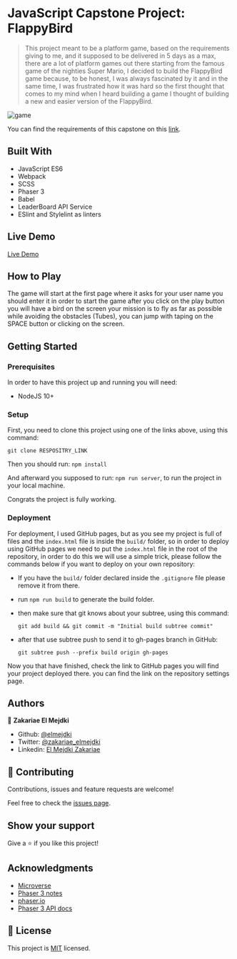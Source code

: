 # JavaScript Capstone Project: FlappyBird

> This project meant to be a platform game, based on the requirements giving to me, and it supposed to be delivered in 5 days as a max, there are a lot of platform games out there starting from the famous game of the nighties Super Mario, I decided to build the FlappyBird game because, to be honest, I was always fascinated by it and in the same time, I was frustrated how it was hard so the first thought that comes to my mind when I heard building a game I thought of building a new and easier version of the FlappyBird.

![game](./game_play.gif)

You can find the requirements of this capstone on this [link](https://www.notion.so/Platform-game-4a55a7d1fcc245bcb012c76814764712).

## Built With

- JavaScript ES6
- Webpack
- SCSS
- Phaser 3
- Babel
- LeaderBoard API Service
- ESlint and Stylelint as linters

## Live Demo

[Live Demo](https://elmejdki.github.io/FlappyBird/)

## How to Play

The game will start at the first page where it asks for your user name you should enter it in order to start the game after you click on the play button you will have a bird on the screen your mission is to fly as far as possible while avoiding the obstacles (Tubes), you can jump with taping on the SPACE button or clicking on the screen.

## Getting Started

### Prerequisites

In order to have this project up and running you will need:

- NodeJS 10+

### Setup

First, you need to clone this project using one of the links above, using this command:

`git clone RESPOSITRY_LINK`

Then you should run: `npm install`

And afterward you supposed to run: `npm run server`, to run the project in your local machine.

Congrats the project is fully working.

### Deployment

For deployment, I used GitHub pages, but as you see my project is full of files and the `index.html` file is inside the `build/` folder, so in order to deploy using GitHub pages we need to put the `index.html` file in the root of the repository, in order to do this we will use a simple trick, please follow the commands below if you want to deploy on your own repository:

- If you have the `build/`  folder declared inside the `.gitignore`  file please remove it from there.

- run `npm run build`  to generate the build folder.

- then make sure that git knows about your subtree, using this command:

  ```
  git add build && git commit -m "Initial build subtree commit"
  ```

- after that use subtree push to send it to gh-pages branch in GitHub:

  ```
  git subtree push --prefix build origin gh-pages
  ```

Now you that have finished, check the link to GitHub pages you will find your project deployed there. you can find the link on the repository settings page.



## Authors

👤 **Zakariae El Mejdki**

- Github: [@elmejdki](https://github.com/elmejdki)
- Twitter: [@zakariae_elmejdki](https://twitter.com/zakariaemejdki)
- Linkedin: [El Mejdki Zakariae](https://www.linkedin.com/in/zakariaeelmejdki/)

## 🤝 Contributing

Contributions, issues and feature requests are welcome!

Feel free to check the [issues page](https://github.com/elmejdki/FlappyBird/issues).

## Show your support

Give a ⭐️ if you like this project!

## Acknowledgments

- [Microverse](https://www.microverse.org/)
- [Phaser 3 notes](https://rexrainbow.github.io/phaser3-rex-notes/docs/site/index.html)
- [phaser.io](https://phaser.io)
- [Phaser 3 API docs](https://photonstorm.github.io/phaser3-docs/index.html)

## 📝 License

This project is [MIT](lic.url) licensed.

